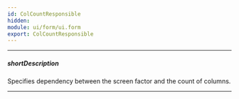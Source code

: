 ```yaml
---
id: ColCountResponsible
hidden: 
module: ui/form/ui.form
export: ColCountResponsible
---
```

---
##### shortDescription
Specifies dependency between the screen factor and the count of columns.

---
